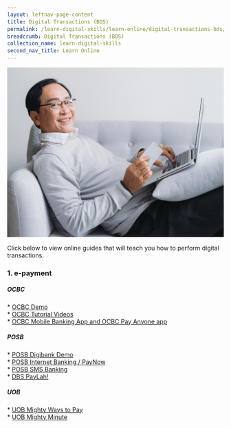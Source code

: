 ```yaml
---
layout: leftnav-page-content
title: Digital Transactions (BDS)
permalink: /learn-digital-skills/learn-online/digital-transactions-bds/
breadcrumb: Digital Transactions (BDS)
collection_name: learn-digital-skills
second_nav_title: Learn Online
---
```

![1](/images/learn-online/e-payment.jpg)

Click below to view online guides that will teach you how to perform digital transactions.<br>

<h3>1. e-payment</h3>
 <h5>OCBC</h5>
* <a href="https://www.ocbc.com/personal-banking/online-banking/campaign/digital-kiosk/ipad/index.html" target="_blank">OCBC Demo</a><br>
* <a href="https://www.ocbc.com/personal-banking/lifegoals/silveryears/lifestyle.html" target="_blank">OCBC Tutorial Videos</a><br>
* <a href="https://www.youtube.com/watch?v=yU3NWjnpEpc&list=PLQa6qD1sYFzavejvFnGu5JediH7ebeoKc" target="_blank">OCBC Mobile Banking App and OCBC Pay Anyone app</a><br>
  
<h5>POSB</h5>
* <a href="https://www.posb.com.sg/personal/deposits/bank-with-ease/posb-mbanking" target="_blank">POSB Digibank Demo</a><br>
* <a href="https://www.posb.com.sg/personal/deposits/pay-with-ease/paynow" target="_blank">POSB Internet Banking / PayNow</a><br>
* <a href="https://www.posb.com.sg/personal/deposits/bank-with-ease/sms-banking" target="_blank">POSB SMS Banking </a><br>
* <a href="https://www.dbs.com.sg/personal/support/guide-paylah.html" target="_blank">DBS PayLah!</a><br>

<h5>UOB</h5>
* <a href="https://www.youtube.com/watch?v=OAsUg3bGqwA&feature=youtu.be" target="_blank">UOB Mighty Ways to Pay</a><br>
* <a href="https://www.youtube.com/playlist?list=PLUc9eMJO6adOiRG7DCxcpenViNVMIT9Ra" target="_blank">UOB Mighty Minute</a><br>
